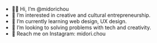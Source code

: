 - 👋🏻 Hi, I’m @midorichou
- 👀 I’m interested in creative and cultural entrepreneurship.
- 🌱 I’m currently learning web design, UX design.
- 🤍 I’m looking to solving problems with tech and creativity.
- 📮 Reach me on Instagram: midori.chou

<!---
midorichou/midorichou is a ✨ special ✨ repository because its `README.md` (this file) appears on your GitHub profile.
You can click the Preview link to take a look at your changes.
--->
